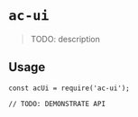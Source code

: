 # `ac-ui`

> TODO: description

## Usage

```
const acUi = require('ac-ui');

// TODO: DEMONSTRATE API
```
